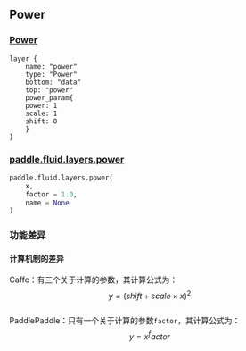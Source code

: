 ## Power


### [Power](http://caffe.berkeleyvision.org/tutorial/layers/power.html)
```
layer {
    name: "power"
    type: "Power"
    bottom: "data"
    top: "power"	
    power_param{
	power: 1
	scale: 1
	shift: 0
    }
}
```


### [paddle.fluid.layers.power](http://paddlepaddle.org/documentation/docs/zh/1.3/api_cn/layers_cn.html#permalink-117-pow)
```python
paddle.fluid.layers.power(
    x,
    factor = 1.0,
    name = None
)
```  

### 功能差异
#### 计算机制的差异
Caffe：有三个关于计算的参数，其计算公式为：$$y=(shift+scale \times x)^2$$            
PaddlePaddle：只有一个关于计算的参数`factor`，其计算公式为：$$y=x^factor$$
